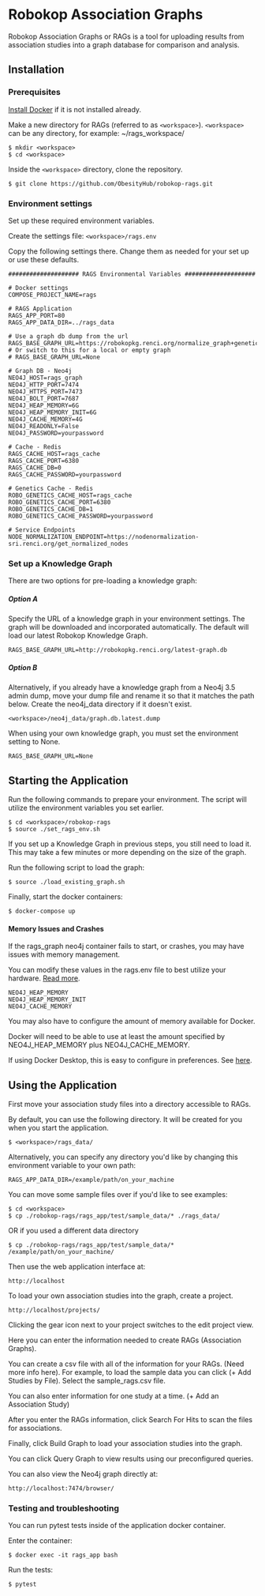 # Robokop Association Graphs

Robokop Association Graphs or RAGs is a tool for uploading results from association studies into a graph database for comparison and analysis. 

## Installation

### Prerequisites
[Install Docker](https://www.docker.com/get-started) if it is not installed already. 

Make a new directory for RAGs (referred to as ``<workspace>``). ``<workspace>`` can be any directory, for example: ~/rags_workspace/

```
$ mkdir <workspace>
$ cd <workspace> 
```

Inside the ``<workspace>`` directory, clone the repository.
```
$ git clone https://github.com/ObesityHub/robokop-rags.git
```

### Environment settings

Set up these required environment variables.

Create the settings file: `<workspace>/rags.env`

Copy the following settings there. Change them as needed for your set up or use these defaults.

```
#################### RAGS Environmental Variables ####################

# Docker settings
COMPOSE_PROJECT_NAME=rags

# RAGS Application
RAGS_APP_PORT=80
RAGS_APP_DATA_DIR=../rags_data

# Use a graph db dump from the url
RAGS_BASE_GRAPH_URL=https://robokopkg.renci.org/normalize_graph+genetics.dump.db
# Or switch to this for a local or empty graph
# RAGS_BASE_GRAPH_URL=None

# Graph DB - Neo4j
NEO4J_HOST=rags_graph
NEO4J_HTTP_PORT=7474
NEO4J_HTTPS_PORT=7473
NEO4J_BOLT_PORT=7687
NEO4J_HEAP_MEMORY=6G
NEO4J_HEAP_MEMORY_INIT=6G
NEO4J_CACHE_MEMORY=4G
NEO4J_READONLY=False
NEO4J_PASSWORD=yourpassword

# Cache - Redis
RAGS_CACHE_HOST=rags_cache
RAGS_CACHE_PORT=6380
RAGS_CACHE_DB=0
RAGS_CACHE_PASSWORD=yourpassword

# Genetics Cache - Redis
ROBO_GENETICS_CACHE_HOST=rags_cache
ROBO_GENETICS_CACHE_PORT=6380
ROBO_GENETICS_CACHE_DB=1
ROBO_GENETICS_CACHE_PASSWORD=yourpassword

# Service Endpoints
NODE_NORMALIZATION_ENDPOINT=https://nodenormalization-sri.renci.org/get_normalized_nodes

```

### Set up a Knowledge Graph
There are two options for pre-loading a knowledge graph:

##### Option A

Specify the URL of a knowledge graph in your environment settings. The graph will be downloaded and incorporated automatically. The default will load our latest Robokop Knowledge Graph.

```
RAGS_BASE_GRAPH_URL=http://robokopkg.renci.org/latest-graph.db
```

##### Option B

Alternatively, if you already have a knowledge graph from a Neo4j 3.5 admin dump, move your dump file and rename it so that it matches the path below. Create the neo4j_data directory if it doesn't exist.
```
<workspace>/neo4j_data/graph.db.latest.dump
```
When using your own knowledge graph, you must set the environment setting to None.
```
RAGS_BASE_GRAPH_URL=None
```


## Starting the Application
Run the following commands to prepare your environment. The script will utilize the environment variables you set earlier.

```
$ cd <workspace>/robokop-rags
$ source ./set_rags_env.sh
```

If you set up a Knowledge Graph in previous steps, you still need to load it. This may take a few minutes or more depending on the size of the graph.

Run the following script to load the graph:
```
$ source ./load_existing_graph.sh
```

Finally, start the docker containers:

```
$ docker-compose up
```

#### Memory Issues and Crashes

If the rags_graph neo4j container fails to start, or crashes, you may have issues with memory management.

You can modify these values in the rags.env file to best utilize your hardware. [Read more](https://neo4j.com/developer/guide-performance-tuning/).

```
NEO4J_HEAP_MEMORY
NEO4J_HEAP_MEMORY_INIT
NEO4J_CACHE_MEMORY
```

You may also have to configure the amount of memory available for Docker. 

Docker will need to be able to use at least the amount specified by NEO4J_HEAP_MEMORY plus NEO4J_CACHE_MEMORY.

If using Docker Desktop, this is easy to configure in preferences. See [here](https://docs.docker.com/docker-for-mac/#resources).


## Using the Application

First move your association study files into a directory accessible to RAGs.

By default, you can use the following directory. It will be created for you when you start the application.
```
$ <workspace>/rags_data/
```
Alternatively, you can specify any directory you'd like by changing this environment variable to your own path:
```
RAGS_APP_DATA_DIR=/example/path/on_your_machine
```
You can move some sample files over if you'd like to see examples:
```
$ cd <workspace>
$ cp ./robokop-rags/rags_app/test/sample_data/* ./rags_data/
```
OR if you used a different data directory
```
$ cp ./robokop-rags/rags_app/test/sample_data/* /example/path/on_your_machine/
```

Then use the web application interface at:
```
http://localhost
```
To load your own association studies into the graph, create a project.
```
http://localhost/projects/
```
Clicking the gear icon next to your project switches to the edit project view.

Here you can enter the information needed to create RAGs (Association Graphs).

You can create a csv file with all of the information for your RAGs. (Need more info here). For example, to load the sample data you can click (+ Add Studies by File). Select the sample_rags.csv file.

You can also enter information for one study at a time. (+ Add an Association Study)

After you enter the RAGs information, click Search For Hits to scan the files for associations.

Finally, click Build Graph to load your association studies into the graph.

You can click Query Graph to view results using our preconfigured queries.

You can also view the Neo4j graph directly at:
```
http://localhost:7474/browser/
```

### Testing and troubleshooting

You can run pytest tests inside of the application docker container. 

Enter the container:
```
$ docker exec -it rags_app bash
```
Run the tests:
```
$ pytest
```
